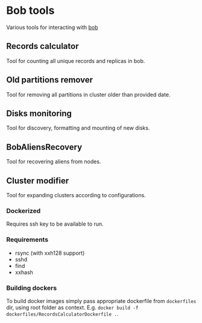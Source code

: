 # Bob tools

Various tools for interacting with [bob](https://github.com/qoollo/bob)

## Records calculator

Tool for counting all unique records and replicas in bob.

## Old partitions remover

Tool for removing all partitions in cluster older than provided date.

## Disks monitoring

Tool for discovery, formatting and mounting of new disks.

## BobAliensRecovery

Tool for recovering aliens from nodes.

## Cluster modifier

Tool for expanding clusters according to configurations.

### Dockerized

Requires ssh key to be available to run.

### Requirements

- rsync (with xxh128 support)
- sshd
- find
- xxhash

### Building dockers

To build docker images simply pass appropriate dockerfile from `dockerfiles` dir, using root folder as context. E.g. `docker build -f dockerfiles/RecordsCalculatorDockerfile .`.
